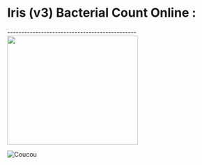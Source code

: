 <h1> Iris (v3) Bacterial Count Online :  </h1>
----------------------------------------------

<img src="[https://github.com/dfialaire/Iris-v3-Bacterial-Count-Online/tree/main/Image](https://github.com/dfialaire/Iris-v3-Bacterial-Count-Online/tree/main/Img0_jpg.jpg)" width=300 height=250 />

![Coucou](https://github.com/dfialaire/Iris-v3-Bacterial-Count-Online/blob/tree/main/Img0_jpg.jpg)
